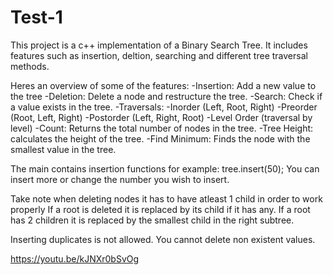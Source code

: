 # Test-1

This project is a c++ implementation of a Binary Search Tree. It includes features such as insertion, deltion, searching and different
tree traversal methods. 

Heres an overview of some of the features:
-Insertion: Add a new value to the tree
-Deletion: Delete a node and restructure the tree.
-Search: Check if a value exists in the tree.
-Traversals:
-Inorder (Left, Root, Right)
-Preorder (Root, Left, Right)
-Postorder (Left, Right, Root)
-Level Order (traversal by level)
-Count: Returns the total number of nodes in the tree.
-Tree Height: calculates the height of the tree.
-Find Minimum: Finds the node with the smallest value in the tree.

The main contains insertion functions for example:
tree.insert(50);
You can insert more or change the number you wish to insert.

Take note when deleting nodes it has to have atleast 1 child in order to work properly
If a root is deleted it is replaced by its child if it has any.
If a root has 2 children it is replaced by the smallest child in the right subtree.

Inserting duplicates is not allowed.
You cannot delete non existent values.

https://youtu.be/kJNXr0bSvOg
